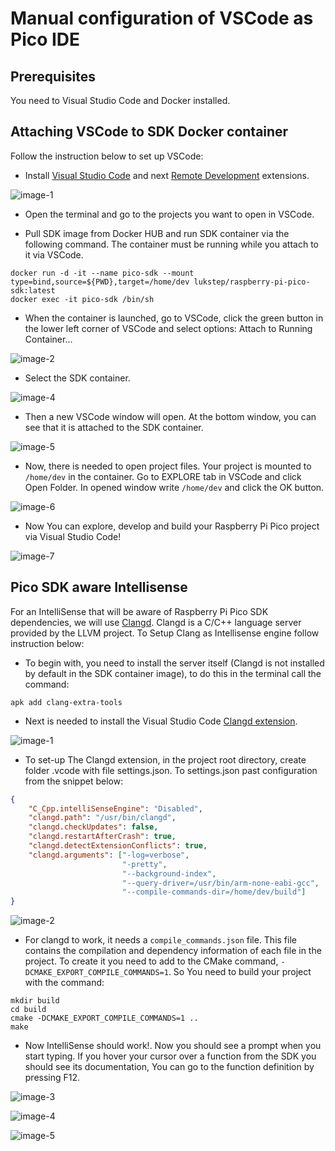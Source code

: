 
# Manual configuration of VSCode as Pico IDE

## Prerequisites

You need to Visual Studio Code and Docker installed.

## Attaching VSCode to SDK Docker container

Follow the instruction below to set up VSCode:

 - Install [Visual Studio Code](https://code.visualstudio.com) and next [Remote Development](https://marketplace.visualstudio.com/items?itemName=ms-vscode-remote.vscode-remote-extensionpack) extensions.

![image-1](https://user-images.githubusercontent.com/20487002/201380432-da387680-f6b0-4542-8c02-6a3eec8e103d.png)

 - Open the terminal and go to the projects you want to open in VSCode.

 - Pull SDK image from Docker HUB and run SDK container via the following command. The container must be running while you attach to it via VSCode.

```
docker run -d -it --name pico-sdk --mount type=bind,source=${PWD},target=/home/dev lukstep/raspberry-pi-pico-sdk:latest
docker exec -it pico-sdk /bin/sh
```

 - When the container is launched, go to VSCode, click the green button in the lower left corner of VSCode and select options: Attach to Running Container...

![image-2](https://user-images.githubusercontent.com/20487002/201471437-b12dc225-28ab-4ebd-b694-fc7058d34e2e.png)

 - Select the SDK container.

![image-4](https://user-images.githubusercontent.com/20487002/201383009-54a3fc62-1206-4105-83d0-d956448434dd.png)

- Then a new VSCode window will open. At the bottom window, you can see that it is attached to the SDK container.

![image-5](https://user-images.githubusercontent.com/20487002/201383452-10573842-de2a-46c3-9ebf-f6fd5f06c687.png)

 - Now, there is needed to open project files. Your project is mounted to `/home/dev` in the container. Go to EXPLORE tab in VSCode and click Open Folder. In opened window write `/home/dev` and click the OK button.

![image-6](https://user-images.githubusercontent.com/20487002/201386202-dd0934b2-5fae-4a2d-8875-f2cb40b1dc59.png)

 - Now You can explore, develop and build your Raspberry Pi Pico project via Visual Studio Code!

![image-7](https://user-images.githubusercontent.com/20487002/201389505-d1346622-a8e1-4d0b-842c-57e5b54f9183.png)

## Pico SDK aware Intellisense

For an IntelliSense that will be aware of Raspberry Pi Pico SDK dependencies, we will use [Clangd](https://clangd.llvm.org). Clangd is a C/C++ language server provided by the LLVM project. To Setup Clang as Intellisense engine follow instruction below:

 - To begin with, you need to install the server itself (Clangd is not installed by default in the SDK container image), to do this in the terminal call the command:

```
apk add clang-extra-tools
```

 - Next is needed to install the Visual Studio Code [Clangd extension](https://marketplace.visualstudio.com/items?itemName=llvm-vs-code-extensions.vscode-clangd).

![image-1](https://user-images.githubusercontent.com/20487002/201468256-be7741a2-9092-406a-8be1-d4d9640a85e7.png)

 - To set-up The Clangd extension, in the project root directory, create folder .vcode with file settings.json. To settings.json past configuration from the snippet below:

```json
{
    "C_Cpp.intelliSenseEngine": "Disabled",
    "clangd.path": "/usr/bin/clangd",
    "clangd.checkUpdates": false,
    "clangd.restartAfterCrash": true,
    "clangd.detectExtensionConflicts": true,
    "clangd.arguments": ["-log=verbose",
                         "-pretty",
                         "--background-index",
                         "--query-driver=/usr/bin/arm-none-eabi-gcc",
                         "--compile-commands-dir=/home/dev/build"]
}
```

![image-2](https://user-images.githubusercontent.com/20487002/201468479-7de7e598-3aac-4fe4-a240-d7404200a0a6.png)


 - For clangd to work, it needs a `compile_commands.json` file. This file contains the compilation and dependency information of each file in the project. To create it you need to add to the CMake command, `-DCMAKE_EXPORT_COMPILE_COMMANDS=1`.  So You need to build your project with the command:

```
mkdir build
cd build
cmake -DCMAKE_EXPORT_COMPILE_COMMANDS=1 ..
make
```

 - Now IntelliSense should work!. Now you should see a prompt when you start typing. If you hover your cursor over a function from the SDK you should see its documentation, You can go to the function definition by pressing F12.

![image-3](https://user-images.githubusercontent.com/20487002/201469349-b8a9721f-4169-4bf6-a8d6-d459f8f97180.png)

![image-4](https://user-images.githubusercontent.com/20487002/201468782-50fc6abb-1f82-49d5-8b93-631dd30f1f58.png)

![image-5](https://user-images.githubusercontent.com/20487002/201468813-2ef7b04f-ede6-46cb-84e2-a40db595811d.png)

